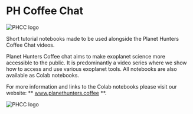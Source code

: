 # PH Coffee Chat

![PHCC logo](https://github.com/noraeisner/PH_Coffee_Chat/blob/master/logo/PHCC_logo.png)

Short tutorial notebooks made to be used alongside the Planet Hunters Coffee Chat videos.

Planet Hunters Coffee chat aims to make exoplanet science more accessible to the public. It is predominantly a video series where we show how to access and use various exoplanet tools. All notebooks are also available as Colab notebooks.

For more information and links to the Colab notebooks please visit our website: ** www.planethunters.coffee **.


![PHCC logo](https://github.com/noraeisner/PH_Coffee_Chat/blob/master/logo/PHCC_logo_empty.png)

